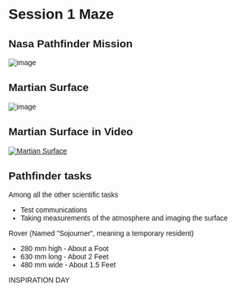<!-- Link to Google Font -->
<link href="https://fonts.googleapis.com/css2?family=Montserrat:ital,wght@0,100..900;1,100..900&display=swa" rel="stylesheet">


<span style="font-family: 'Montserrat', sans-serif;">

# Session 1 Maze

## Nasa Pathfinder Mission
![image](https://github.com/user-attachments/assets/a757eabc-5223-4ed5-85ba-ffa52e560a14)

## Martian Surface
![image](https://github.com/user-attachments/assets/caa133d0-20a3-4e55-9b82-e735f0800d0c)

## Martian Surface in Video
[![Martian Surface](https://img.youtube.com/vi/9HGRReKUzfU/0.jpg)](https://www.youtube.com/watch?v=9HGRReKUzfU "Martian Surface")

## Pathfinder tasks
Among all the other scientific tasks
- Test communications
- Taking measurements of the atmosphere and imaging the surface

Rover (Named "Sojourner", meaning a temporary resident)
- 280 mm high - About a Foot
- 630 mm long - About 2 Feet
- 480 mm wide - About 1.5 Feet

INSPIRATION DAY</span>
